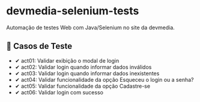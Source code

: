 # devmedia-selenium-tests
Automação de testes Web com Java/Selenium no site da devmedia.

## 🦔 Casos de Teste

- ✔ act01: Validar  exibição o modal de login
- ✔ act02: Validar login quando informar dados inválidos
- ✔ act03: Validar login quando informar dados inexistentes
- ✔ act04: Validar funcionalidade da opção Esqueceu o login ou a senha?
- ✔ act05: Validar funcionalidade da opção Cadastre-se
- ✔ act06: Validar login com sucesso
